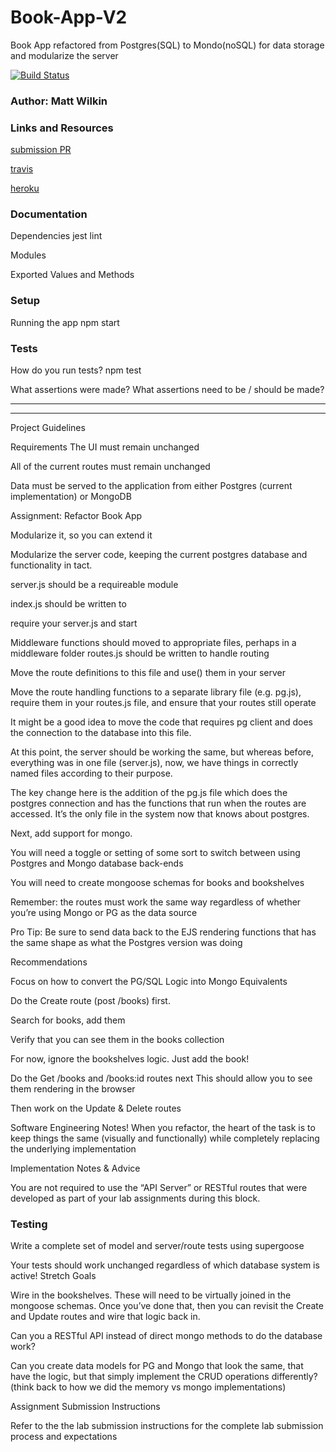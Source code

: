 # Book-App-V2
Book App refactored from Postgres(SQL) to Mondo(noSQL) for data storage and modularize the server

[![Build Status](https://www.travis-ci.com/mwilkin-401-advanced-javascript/lab-04.svg?branch=master)](https://www.travis-ci.com/mwilkin-401-advanced-javascript/lab-04)

### Author: Matt Wilkin

### Links and Resources

[submission PR](https://github.com/mwilkin-401-advanced-javascript/lab-10/pull/1)

[travis](https://www.travis-ci.com/mwilkin-401-advanced-javascript/lab-10)

[heroku](https://secret-eyrie-61196.herokuapp.com/)

### Documentation

Dependencies
jest
lint

Modules

Exported Values and Methods

### Setup

Running the app
npm start

### Tests
How do you run tests?
npm test

What assertions were made?
What assertions need to be / should be made?

_________________
_________________

Project Guidelines

Requirements
The UI must remain unchanged

All of the current routes must remain unchanged

Data must be served to the application from either Postgres (current implementation) or MongoDB

Assignment: Refactor Book App

Modularize it, so you can extend it

Modularize the server code, keeping the current postgres database and functionality in tact.

server.js should be a requireable module

index.js should be written to

require your server.js and start

Middleware functions should moved to appropriate files, perhaps in a middleware folder
routes.js should be written to handle routing

Move the route definitions to this file and use() them in your server

Move the route handling functions to a separate library file (e.g. pg.js), require them in your routes.js file, and ensure that your routes still operate

It might be a good idea to move the code that requires pg client and does the connection to the database into this file.

At this point, the server should be working the same, but whereas before, everything was in one file (server.js), now, we have things in correctly named files according to their purpose.

The key change here is the addition of the pg.js file which does the postgres connection and has the functions that run when the routes are accessed. It’s the only file in the system now that knows about postgres.

Next, add support for mongo.

You will need a toggle or setting of some sort to switch between using Postgres and Mongo database back-ends

You will need to create mongoose schemas for books and bookshelves

Remember: the routes must work the same way regardless of whether you’re using Mongo or PG as the data source

Pro Tip: Be sure to send data back to the EJS rendering functions that has the same shape as what the Postgres version was doing

Recommendations

Focus on how to convert the PG/SQL Logic into Mongo Equivalents

Do the Create route (post /books) first.

Search for books, add them

Verify that you can see them in the books collection

For now, ignore the bookshelves logic. Just add the book!

Do the Get /books and /books:id routes next
This should allow you to see them rendering in the browser

Then work on the Update & Delete routes

Software Engineering Notes! When you refactor, the heart of the task is to keep things the same (visually and functionally) while completely replacing the underlying implementation

Implementation Notes & Advice

You are not required to use the “API Server” or RESTful routes that were developed as part of your lab assignments during this block.

### Testing

Write a complete set of model and server/route tests using supergoose

Your tests should work unchanged regardless of which database system is active!
Stretch Goals

Wire in the bookshelves. These will need to be virtually joined in the mongoose schemas. Once you’ve done that, then you can revisit the Create and Update routes and wire that logic back in.

Can you a RESTful API instead of direct mongo methods to do the database work?

Can you create data models for PG and Mongo that look the same, that have the logic, but that simply implement the CRUD operations differently? (think back to how we did the memory vs mongo implementations)

Assignment Submission Instructions

Refer to the the lab submission instructions for the complete lab submission process and expectations